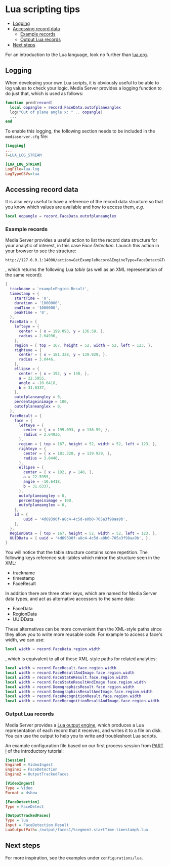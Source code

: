 # Lua scripting tips

<!-- TOC -->

- [Logging](#logging)
- [Accessing record data](#accessing-record-data)
  - [Example records](#example-records)
  - [Output Lua records](#output-lua-records)
- [Next steps](#next-steps)

<!-- /TOC -->

For an introduction to the Lua language, look no further than [lua.org](https://www.lua.org/pil/contents.html).

## Logging

When developing your own Lua scripts, it is obviously useful to be able to log values to check your logic.  Media Server provides a logging function to do just that, which is used as follows:

```lua
function pred(record)
  local oopangle = record.FaceData.outofplaneanglex
  log("Out of plane angle x: " .. oopangle)
  ...
end
```

To enable this logging, the following section needs to be included in the `mediaserver.cfg` file:

```ini
[Logging]
...
7=LUA_LOG_STREAM

[LUA_LOG_STREAM]
LogFile=lua.log
LogTypeCSVs=lua
```

## Accessing record data

It is also very useful to have a reference of the record data structure so that you know which values are available and how to access them, *e.g.*

```lua
local oopangle = record.FaceData.outofplaneanglex
```

### Example records

Media Server provides a useful action to list the record data structure for your analytic of interest, in this case *Face Detection*.  Launch this action in your browser to see the structure:

```url
http://127.0.0.1:14000/action=GetExampleRecord&EngineType=FaceDetect&Track=Result
```

, which returns the following Lua *table* (as well as an XML representation of the same record):

```lua
{
  trackname = 'exampleEngine.Result',
  timestamp = {
    startTime = '0',
    duration = '1000000',
    endTime = '1000000',
    peakTime = '0',
  },
  FaceData = {
    lefteye = {
      center = { x = 199.093, y = 136.59, },
      radius = 2.64936,
    },
    region = { top = 167, height = 52, width = 52, left = 123, },
    righteye = {
      center = { x = 181.328, y = 139.929, },
      radius = 3.0446,
    },
    ellipse = {
      center = { x = 192, y = 148, },
      a = 22.5955,
      angle = -10.6418,
      b = 31.6337,
    },
    outofplaneangley = 0,
    percentageinimage = 100,
    outofplaneanglex = 0,
  },
  FaceResult = {
    face = {
      lefteye = {
        center = { x = 199.093, y = 136.59, },
        radius = 2.64936,
      },
      region = { top = 167, height = 52, width = 52, left = 123, },
      righteye = {
        center = { x = 181.328, y = 139.929, },
        radius = 3.0446,
      },
      ellipse = {
        center = { x = 192, y = 148, },
        a = 22.5955,
        angle = -10.6418,
        b = 31.6337,
      },
      outofplaneangley = 0,
      percentageinimage = 100,
      outofplaneanglex = 0,
    },
    id = {
        uuid = '4d69390f-a8c4-4c5d-a0b0-705a3f98aa9b',
    },
  },
  RegionData = { top = 167, height = 52, width = 52, left = 123, },
  UUIDData = { uuid = '4d69390f-a8c4-4c5d-a0b0-705a3f98aa9b', },
}
```

You will notice that the table structure contains some repetition.  The following keys reference sub-tables which mirror the structure seen in the XML:

- trackname
- timestamp
- FaceResult

In addition there are three other keys, which are named for Media Server data types, and act as alternative accessors to the same data:

- FaceData
- RegionData
- UUIDData

These alternatives can be more convenient than the XML-style paths since they allow you to write more reusable code.  For example to access a face's width, we can use:

```lua
local width = record.FaceData.region.width
```

, which is equivalent to all of these XML-style paths for related analytics:

```lua
local width = record.FaceResult.face.region.width
local width = record.FaceResultAndImage.face.region.width
local width = record.FaceStateResult.face.region.width
local width = record.FaceStateResultAndImage.face.region.width
local width = record.DemographicsResult.face.region.width
local width = record.DemographicsResultAndImage.face.region.width
local width = record.FaceRecognitionResult.face.region.width
local width = record.FaceRecognitionResultAndImage.face.region.width
```

### Output Lua records

Media Server provides a [Lua output engine](https://www.microfocus.com/documentation/idol/IDOL_12_1/MediaServer/Help/index.html#Configuration/OutputEngines/Lua/_Lua.htm), which produces a Lua representation of each record that it receives, and writes it to a file on disk. You can use the output to help you to write and troubleshoot Lua scripts.

An example configuration file based on our first process session from [PART I](../introduction/PART_I.md#run-face-detection) of the introductory tutorial:

```ini
[Session]
Engine0 = VideoIngest
Engine1 = FaceDetection
Engine2 = OutputTrackedFaces

[VideoIngest]
Type = Video
Format = dshow

[FaceDetection]
Type = FaceDetect

[OutputTrackedFaces]
Type = lua
Input = FaceDetection.Result
LuaOutputPath=./output/faces1/%segment.startTime.timestamp%.lua
```

## Next steps

For more inspiration, see the examples under `configurations/lua`.
